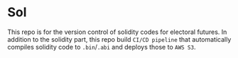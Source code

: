 # Sol
This repo is for the version control of solidity codes for electoral futures. In addition to the solidity part, this repo build `CI/CD pipeline` that automatically compiles solidity code to `.bin`/`.abi` and deploys those to `AWS S3`.
